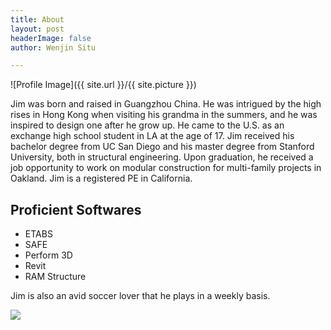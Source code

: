 ```yaml
---
title: About
layout: post
headerImage: false
author: Wenjin Situ

---
```

![Profile Image]({{ site.url }}/{{ site.picture }})


<p>Jim was born and raised in Guangzhou China. He was intrigued by the high rises in Hong Kong when visiting his grandma in the summers, and he was inspired to design one after he grow up. He came to the U.S. as an exchange high school student in LA at the age of 17. Jim received his bachelor degree from UC San Diego and his master degree from Stanford University, both in structural engineering. Upon graduation, he received a job opportunity to work on modular construction for multi-family projects in Oakland. Jim is a registered PE in California.</p>

<h2>Proficient Softwares</h2>

<ul class="skill-list">
	<li>ETABS</li>
	<li>SAFE</li>
	<li>Perform 3D</li>
	<li>Revit</li>
	<li>RAM Structure</li>
</ul>

<p>Jim is also an avid soccer lover that he plays in a weekly basis.</p>
<img class="image" src="{{ site.url }}/{{ site.Soccer }}">
